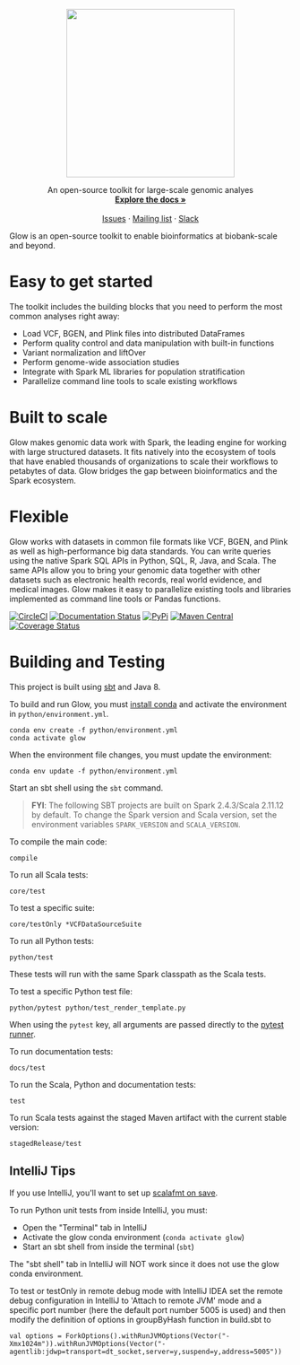 <p align="center">
  <img src="static/glow_logo_horiz_color.png" width="300px"/>
</p>

<p align="center">
	An open-source toolkit for large-scale genomic analyes
  <br/>
  <a href="https://glow.readthedocs.io/en/latest/?badge=latest"><strong>Explore the docs »</strong></a>
  <br/>
  <br/>
  <a href="https://github.com/projectglow/glow/issues">Issues</a>
  ·
  <a href="https://groups.google.com/forum/#!forum/proj-glow">Mailing list</a>
  ·
	<a href="https://join.slack.com/t/proj-glow/shared_invite/enQtNzkwNDE4MzMwMTk5LTE2M2JiMjQ1ZDgyYWNkZTFiY2QyYWE0NGI2YWY3ODY3NmEwNmU5OGQzODcxMDBlYzY2YmYzOGM1YTcyYTRhYjA">Slack</a>
</p>

Glow is an open-source toolkit to enable bioinformatics at biobank-scale and beyond.

# Easy to get started
The toolkit includes the building blocks that you need to perform the most common analyses right away:

- Load VCF, BGEN, and Plink files into distributed DataFrames
- Perform quality control and data manipulation with built-in functions
- Variant normalization and liftOver
- Perform genome-wide association studies
- Integrate with Spark ML libraries for population stratification
- Parallelize command line tools to scale existing workflows

# Built to scale
Glow makes genomic data work with Spark, the leading engine for working with large structured
datasets. It fits natively into the ecosystem of tools that have enabled thousands of organizations
to scale their workflows to petabytes of data. Glow bridges the gap between bioinformatics and the
Spark ecosystem.

# Flexible
Glow works with datasets in common file formats like VCF, BGEN, and Plink as well as
high-performance big data
standards. You can write queries using the native Spark SQL APIs in Python, SQL, R, Java, and Scala.
The same APIs allow you to bring your genomic data together with other datasets such as electronic
health records, real world evidence, and medical images. Glow makes it easy to parallelize existing
tools and libraries implemented as command line tools or Pandas functions.

[![CircleCI](https://circleci.com/gh/projectglow/glow.svg?style=svg&circle-token=7511f70b2c810a18e88b5c537b0410e82db8617d)](https://circleci.com/gh/projectglow/glow)
[![Documentation
Status](https://readthedocs.org/projects/glow/badge/?version=latest)](https://glow.readthedocs.io/en/latest/?badge=latest)
[![PyPi](https://img.shields.io/pypi/v/glow.py.svg)](https://pypi.org/project/glow.py/)
[![Maven Central](https://img.shields.io/maven-central/v/io.projectglow/glow_2.11.svg)](https://mvnrepository.com/artifact/io.projectglow)
[![Coverage Status](https://codecov.io/gh/projectglow/glow/branch/master/graph/badge.svg)](https://codecov.io/gh/projectglow/glow)

# Building and Testing
This project is built using [sbt](https://www.scala-sbt.org/1.0/docs/Setup.html) and Java 8.

To build and run Glow, you must [install conda](https://docs.conda.io/en/latest/miniconda.html) and
activate the environment in `python/environment.yml`. 
```
conda env create -f python/environment.yml
conda activate glow
```

When the environment file changes, you must update the environment:
```
conda env update -f python/environment.yml
```

Start an sbt shell using the `sbt` command.

> **FYI**: The following SBT projects are built on Spark 2.4.3/Scala 2.11.12 by default. To change the Spark version and
Scala version, set the environment variables `SPARK_VERSION` and `SCALA_VERSION`.

To compile the main code:
```
compile
```

To run all Scala tests:
```
core/test
```

To test a specific suite:
```
core/testOnly *VCFDataSourceSuite
```

To run all Python tests:
```
python/test
```
These tests will run with the same Spark classpath as the Scala tests.

To test a specific Python test file:
```
python/pytest python/test_render_template.py
```

When using the `pytest` key, all arguments are passed directly to the
[pytest runner](https://docs.pytest.org/en/latest/usage.html).

To run documentation tests:
```
docs/test
```

To run the Scala, Python and documentation tests:
```
test
```

To run Scala tests against the staged Maven artifact with the current stable version:
```
stagedRelease/test
```

## IntelliJ Tips

If you use IntelliJ, you'll want to set up [scalafmt on save](https://scalameta.org/scalafmt/docs/installation.html).

To run Python unit tests from inside IntelliJ, you must:
- Open the "Terminal" tab in IntelliJ
- Activate the glow conda environment (`conda activate glow`)
- Start an sbt shell from inside the terminal (`sbt`)

The "sbt shell" tab in IntelliJ will NOT work since it does not use the glow conda environment.

To test or testOnly in remote debug mode with IntelliJ IDEA set the remote debug configuration in IntelliJ to 'Attach to remote JVM' mode and a specific port number (here the default port number 5005 is used) and then modify the definition of options in groupByHash function in build.sbt to
```
val options = ForkOptions().withRunJVMOptions(Vector("-Xmx1024m")).withRunJVMOptions(Vector("-agentlib:jdwp=transport=dt_socket,server=y,suspend=y,address=5005"))
```
